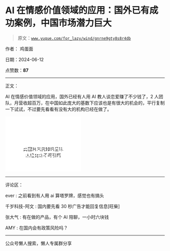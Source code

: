 # AI 在情感价值领域的应用：国外已有成功案例，中国市场潜力巨大

> 原文：[`www.yuque.com/for_lazy/wind/gnrne9gty8s8r4db`](https://www.yuque.com/for_lazy/wind/gnrne9gty8s8r4db)

作者： 鸡蛋面

日期：2024-06-12

点赞数：**87**

* * *

正文：

AI 在情感价值领域的应用，国外已经有人用 AI 教人谈恋爱赚了不少钱了，2 人团队，月营收超百万，在中国如此庞大的基数下应该也是有很大的机会的，平行复制一下试试，不过要先看看有没有大的机构已经在做了。

![](img/ff113020ab13107e7dc45fcd0ae79976.png)

* * *

评论区：

ever : 之前看到有人用 ai 算塔罗牌，感觉也有搞头

千岁科技-阿文 : 国内要先看 30 秒广告才能回复信息[旺柴]

张大气 : 有在做的产品，有个 AI 陪聊，一小时六块钱

AMY : 在国内会有政策风险吗？

* * *

公众号懒人搜索，懒人专属群分享